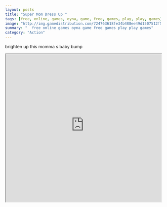 ```yaml
---
layout: posts
title: "Super Mom Dress Up "
tags: [free, online, games, oyna, game, free, games, play, play, games]
image: "http://img.gamedistribution.com/724763618fe34b488ee49d1507512f57.jpg"
summary: "  free online games oyna game free games play play games"
category: "Action"
---
```


brighten up this momma s baby bump

<iframe width="100%" height="480px;" src="http://flash.gamedistribution.com?game=724763618fe34b488ee49d1507512f57"></iframe>